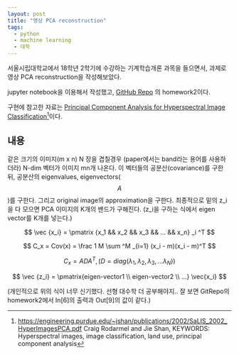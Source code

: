 ```yaml
---
layout: post
title: "영상 PCA reconstruction"
tags:
  - python
  - machine learning
  - 대학
---
```


서울시립대학교에서 18학년 2학기에 수강하는 기계학습개론 과목을 들으면서, 과제로 영상 PCA reconstruction을 작성해보았다.

jupyter notebook을 이용해서 작성했고, [GitHub Repo](https://github.com/JeongUkJae/introduction-to-machine-learning-assignments) 의 homework2이다.

구현에 참고한 자료는 [Principal Component Analysis for Hyperspectral Image Classification](https://engineering.purdue.edu/~jshan/publications/2002/SaLIS_2002_HyperImagesPCA.pdf)[^paper1]이다.

## 내용

같은 크기의 이미지(m x n) N 장을 겹칠경우 (paper에서는 band라는 용어를 사용하더라) N-dim 벡터가 이미지 mn개 나온다. 이 벡터들의 공분산(covariance)를 구한 뒤, 공분산의 eigenvalues, eigenvectors($$A$$)를 구한다. 그리고 original image의 approximation을 구한다.
최종적으로 밑의 z_i을 다 모으면 PCA 이미지의 K개의 밴드가 구해진다. (z_i을 구하는 식에서 eigen vector를 K개를 넣는다.)

$$ \vec {x_i} = \pmatrix {x_1 && x_2 && x_3 && ... && x_n} _i ^T $$

$$ C_x = Cov(x) = \frac 1 M \sum ^M _{i=1} (x_i - m)(x_i - m)^T $$

$$ C_x = ADA^T, (D = diag(\lambda_1, \lambda_2, \lambda_3, ... \lambda_N)) $$

$$ \vec {z_i} = \pmatrix{eigen-vector1 \\ eigen-vector2 \\ ...} \vec{x_i} $$

(개인적으로 위의 식이 너무 신기했다. 선형 대수학 더 공부해야지.. 잘 보면 GitRepo의 homework2에서 In[6]의 출력과 Out[9]의 값이 같다.)

[^paper1]: https://engineering.purdue.edu/~jshan/publications/2002/SaLIS_2002_HyperImagesPCA.pdf Craig Rodarmel and Jie Shan, KEYWORDS: Hyperspectral images, image classification, land use, principal component analysis

